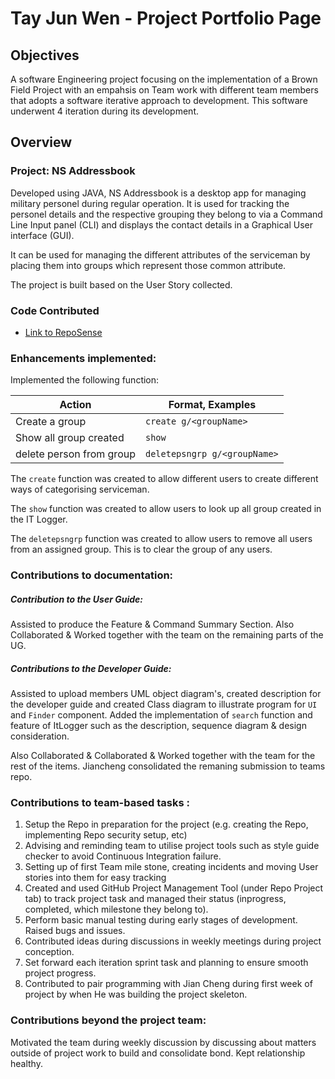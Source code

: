 # Tay Jun Wen - Project Portfolio Page

## Objectives

A software Engineering project focusing on the implementation of a Brown Field Project with an empahsis on Team work with different team members that adopts a software iterative approach to development. This software underwent 4 iteration during its development.

## Overview

### Project: NS Addressbook

Developed using JAVA, NS Addressbook is a desktop app for managing military personel during regular operation. It is used for tracking the personel details and the respective grouping they belong to via a Command Line Input panel (CLI) and displays the contact details in a Graphical User interface (GUI).

It can be used for managing the different attributes of the serviceman by placing them into groups which represent those common attribute.

The project is built based on the User Story collected.

### Code Contributed

* [Link to RepoSense](https://nus-tic4002-ay2021s2.github.io/tp-dashboard/?search=&sort=groupTitle&sortWithin=title&timeframe=commit&mergegroup=&groupSelect=groupByRepos&breakdown=true&checkedFileTypes=docs~functional-code~test-code~other&since=&tabOpen=true&tabType=authorship&tabAuthor=tototto&tabRepo=AY2021S2-TIC4002-F18-3%2Ftp2%5Bmaster%5D&authorshipIsMergeGroup=false&authorshipFileTyacpes=docs~functional-code~test-code~other)

### Enhancements implemented:

Implemented the following function:

|Action|Format, Examples|
|--------|----------|
| Create a group | ```create g/<groupName>``` |
| Show all group created | ```show``` |
| delete person from group | ```deletepsngrp g/<groupName>``` |
  
 The ```create``` function was created to allow different users to create different ways of categorising serviceman.
 
 The ```show``` function was created to allow users to look up all group created in the IT Logger.
 
 The ```deletepsngrp``` function was created to allow users to remove all users from an assigned group. This is to clear the group of any users.

### Contributions to documentation:

##### Contribution to the User Guide:

Assisted to produce the Feature & Command Summary Section.
Also Collaborated & Worked together with the team on the remaining parts of the UG.

##### Contributions to the Developer Guide:

Assisted to upload members UML object diagram's, created description for the developer guide and created Class diagram to illustrate program for ```UI``` and ```Finder``` component. Added the implementation of ```search``` function and feature of ItLogger such as the description, sequence diagram & design consideration. 

Also Collaborated & Collaborated & Worked together with the team for the rest of the items. Jiancheng consolidated the remaning submission to teams repo.

### Contributions to team-based tasks :

 1. Setup the Repo in preparation for the project (e.g. creating the Repo, implementing Repo security setup, etc)
 2. Advising and reminding team to utilise project tools such as style guide checker to avoid Continuous Integration failure.
 3. Setting up of first Team mile stone, creating incidents and moving User stories into them for easy tracking
 4. Created and used GitHub Project Management Tool (under Repo Project tab) to track project task and managed their status (inprogress, completed, which milestone they belong to).
 5. Perform basic manual testing during early stages of development. Raised bugs and issues.
 6. Contributed ideas during discussions in weekly meetings during project conception.
 7. Set forward each iteration sprint task and planning to ensure smooth project progress.
 8. Contributed to pair programming with Jian Cheng during first week of project by when He was building the project skeleton.

### Contributions beyond the project team:

Motivated the team during weekly discussion by discussing about matters outside of project work to build and consolidate bond. Kept relationship healthy.
